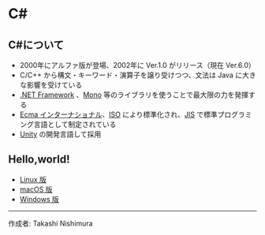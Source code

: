 # C# 

## C#について

* 2000年にアルファ版が登場、2002年に Ver.1.0 がリリース（現在 Ver.6.0）
* C/C++ から構文・キーワード・演算子を譲り受けつつ、文法は Java に大きな影響を受けている
* [.NET Framework](https://ja.wikipedia.org/wiki/.NET_Framework) 、[Mono](http://bit.ly/2l5Mzx1) 等のライブラリを使うことで最大限の力を発揮する
* [Ecma インターナショナル](http://bit.ly/2lLMUZZ)、[ISO](http://bit.ly/1VLZ5lB) により標準化され、[JIS](http://bit.ly/2lQk5vD) で標準プログラミング言語として制定されている
* [Unity](http://bit.ly/2l5GJMb) の開発言語して採用

## Hello,world!

* [Linux 版](https://github.com/TakashiNishimura/HelloWorld/blob/master/C%23/C%23_linux.md)
* [macOS 版](https://github.com/TakashiNishimura/HelloWorld/blob/master/C%23/C%23_mac.md)
* [Windows 版](https://github.com/TakashiNishimura/HelloWorld/blob/master/C%23/C%23_win.md)

***
作成者: Takashi Nishimura